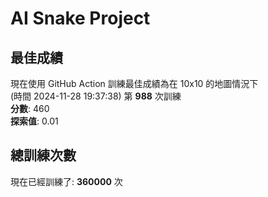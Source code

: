 
# AI Snake Project

## **最佳成績**
現在使用 GitHub Action 訓練最佳成績為在 10x10 的地圖情況下  
(時間 2024-11-28 19:37:38) 第 **988** 次訓練  
**分數**: 460  
**探索值**: 0.01

## 總訓練次數
現在已經訓練了: **360000** 次
